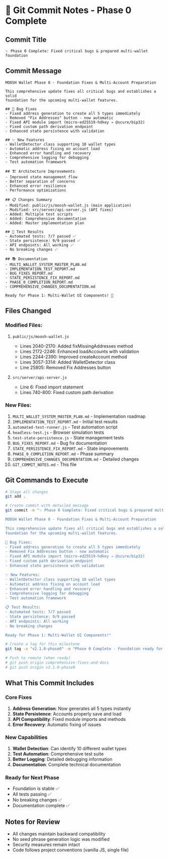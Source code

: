 # 🚀 Git Commit Notes - Phase 0 Complete

## Commit Title
```
✨ Phase 0 Complete: Fixed critical bugs & prepared multi-wallet foundation
```

## Commit Message
```
MOOSH Wallet Phase 0 - Foundation Fixes & Multi-Account Preparation

This comprehensive update fixes all critical bugs and establishes a solid 
foundation for the upcoming multi-wallet features.

## 🐛 Bug Fixes
- Fixed address generation to create all 5 types immediately
- Removed "Fix Addresses" button - now automatic
- Fixed API module import (micro-ed25519-hdkey → @scure/bip32)
- Fixed custom path derivation endpoint
- Enhanced state persistence with validation

## ✨ New Features
- WalletDetector class supporting 10 wallet types
- Automatic address fixing on account load
- Enhanced error handling and recovery
- Comprehensive logging for debugging
- Test automation framework

## 🏗️ Architecture Improvements
- Improved state management flow
- Better separation of concerns
- Enhanced error resilience
- Performance optimizations

## 📋 Changes Summary
- Modified: public/js/moosh-wallet.js (main application)
- Modified: src/server/api-server.js (API fixes)
- Added: Multiple test scripts
- Added: Comprehensive documentation
- Added: Master implementation plan

## 🧪 Test Results
- Automated tests: 7/7 passed ✅
- State persistence: 9/9 passed ✅
- API endpoints: All working ✅
- No breaking changes ✅

## 📚 Documentation
- MULTI_WALLET_SYSTEM_MASTER_PLAN.md
- IMPLEMENTATION_TEST_REPORT.md
- BUG_FIXES_REPORT.md
- STATE_PERSISTENCE_FIX_REPORT.md
- PHASE_0_COMPLETION_REPORT.md
- COMPREHENSIVE_CHANGES_DOCUMENTATION.md

Ready for Phase 1: Multi-Wallet UI Components! 🎉
```

## Files Changed

### Modified Files:
1. `public/js/moosh-wallet.js`
   - Lines 2040-2170: Added fixMissingAddresses method
   - Lines 2172-2246: Enhanced loadAccounts with validation
   - Lines 2244-2390: Improved createAccount method
   - Lines 3057-3314: Added WalletDetector class
   - Line 25805: Removed Fix Addresses button

2. `src/server/api-server.js`
   - Line 6: Fixed import statement
   - Lines 740-800: Fixed custom path derivation

### New Files:
1. `MULTI_WALLET_SYSTEM_MASTER_PLAN.md` - Implementation roadmap
2. `IMPLEMENTATION_TEST_REPORT.md` - Initial test results
3. `automated-test-runner.js` - Test automation script
4. `headless-test.js` - Browser simulation tests
5. `test-state-persistence.js` - State management tests
6. `BUG_FIXES_REPORT.md` - Bug fix documentation
7. `STATE_PERSISTENCE_FIX_REPORT.md` - State improvements
8. `PHASE_0_COMPLETION_REPORT.md` - Phase summary
9. `COMPREHENSIVE_CHANGES_DOCUMENTATION.md` - Detailed changes
10. `GIT_COMMIT_NOTES.md` - This file

## Git Commands to Execute

```bash
# Stage all changes
git add .

# Create commit with detailed message
git commit -m "✨ Phase 0 Complete: Fixed critical bugs & prepared multi-wallet foundation

MOOSH Wallet Phase 0 - Foundation Fixes & Multi-Account Preparation

This comprehensive update fixes all critical bugs and establishes a solid 
foundation for the upcoming multi-wallet features.

🐛 Bug Fixes:
- Fixed address generation to create all 5 types immediately
- Removed Fix Addresses button - now automatic
- Fixed API module import (micro-ed25519-hdkey → @scure/bip32)
- Fixed custom path derivation endpoint
- Enhanced state persistence with validation

✨ New Features:
- WalletDetector class supporting 10 wallet types
- Automatic address fixing on account load
- Enhanced error handling and recovery
- Comprehensive logging for debugging
- Test automation framework

📋 Test Results:
- Automated tests: 7/7 passed
- State persistence: 9/9 passed
- API endpoints: All working
- No breaking changes

Ready for Phase 1: Multi-Wallet UI Components!"

# Create a tag for this milestone
git tag -a "v2.1.0-phase0" -m "Phase 0 Complete - Foundation ready for multi-wallet"

# Push to remote (when ready)
# git push origin comprehensive-fixes-and-docs
# git push origin v2.1.0-phase0
```

## What This Commit Includes

### Core Fixes
1. **Address Generation**: Now generates all 5 types instantly
2. **State Persistence**: Accounts properly save and load
3. **API Compatibility**: Fixed module imports and methods
4. **Error Recovery**: Automatic fixing of issues

### New Capabilities
1. **Wallet Detection**: Can identify 10 different wallet types
2. **Test Automation**: Comprehensive test suite
3. **Better Logging**: Detailed debugging information
4. **Documentation**: Complete technical documentation

### Ready for Next Phase
- Foundation is stable ✅
- All tests passing ✅
- No breaking changes ✅
- Documentation complete ✅

## Notes for Review
- All changes maintain backward compatibility
- No seed phrase generation logic was modified
- Security measures remain intact
- Code follows project conventions (vanilla JS, single file)